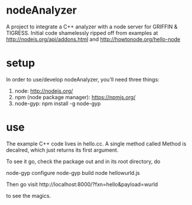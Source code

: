 nodeAnalyzer
============

A project to integrate a C++ analyzer with a node server for GRIFFIN &amp; TIGRESS.
Initial code shamelessly ripped off from examples at
http://nodejs.org/api/addons.html
and
http://howtonode.org/hello-node

setup
============
In order to use/develop nodeAnalyzer, you'll need three things:

1. node: http://nodejs.org/
2. npm (node package manager): https://npmjs.org/
3. node-gyp: npm install -g node-gyp

use
============
The example C++ code lives in hello.cc.  A single method called Method is decalred, which just returns its first argument.

To see it go, check the package out and in its root directory, do

node-gyp configure
node-gyp build
node hellowurld.js

Then go visit
http://localhost:8000/?fxn=hello&payload=wurld

to see the magics.
